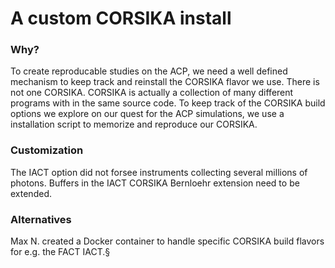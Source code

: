# A custom CORSIKA install

### Why?
To create reproducable studies on the ACP, we need a well defined mechanism to keep track and reinstall the CORSIKA flavor we use. There is not one CORSIKA. CORSIKA is actually a collection of many different programs with in the same source code. To keep track of the CORSIKA build options we explore on our quest for the ACP simulations, we use a installation script to memorize and reproduce our CORSIKA. 

### Customization
The IACT option did not forsee instruments collecting several millions of photons. Buffers in the IACT CORSIKA Bernloehr extension need to be extended.

### Alternatives
Max N. created a Docker container to handle specific CORSIKA build flavors for e.g. the FACT IACT.§
